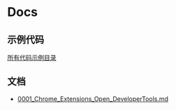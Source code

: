 # Docs

## 示例代码

[所有代码示例目录](./code/)

## 文档

* [0001_Chrome_Extensions_Open_DeveloperTools.md](0001_Chrome_Extensions_Open_DeveloperTools.md)

